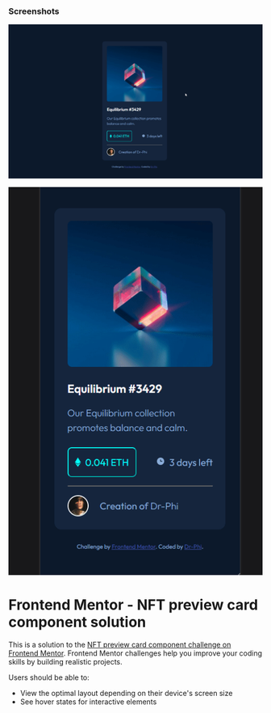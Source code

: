 ### Screenshots

![Desktop-preview](./desktop-preview.gif)

![Mobile-preview](./mobile-preview.gif)

# Frontend Mentor - NFT preview card component solution

This is a solution to the [NFT preview card component challenge on Frontend Mentor](https://www.frontendmentor.io/challenges/nft-preview-card-component-SbdUL_w0U). Frontend Mentor challenges help you improve your coding skills by building realistic projects.

Users should be able to:

- View the optimal layout depending on their device's screen size
- See hover states for interactive elements
